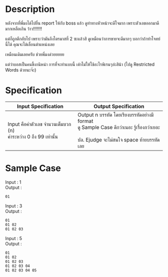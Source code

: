 # Description
หลังจากที่พี่มงได้ไปยื่น report ให้กับ boss แล้ว ดูท่าทางหัวหน้าจะดีใจมาก เพราะตัวเลขออกมาดีมากเหลือเกิน ว้าว!!!!!!!

แต่ก็ถูกตีกลับไป เพราะว่ามันถึงไตรมาสที่ 2 ซะแล้วสิ ดูเหมือนว่าการขายจะดีมากๆ บอกว่าถ้าทำโจทย์นี้ได้ คุณจะได้เลื่อนตำแหน่งเลย

เหมือนเดิมเลยครับ ช่วยพี่มงด๋วยยยยย

แต่ว่าบอสเป็นคนขี้งกนิหน่า การที่จะทำแบบนี้ เค้าไม่ให้ใช้อะไรพิเรนๆอ่ะสิน้า (ไปดู Restricted Words ด้วยนะจ๊ะ)

# Specification
| Input Specification | Output Specification |
| - | - |
| Input คือค่าตัวเลข จำนวนเต็มบวก (n) <br> ค่าระหว่าง 0 ถึง 99 เท่านั้น | Output n บรรทัด โดยเรียงบรรทัดอย่างมี format <br> ดู Sample Case ดีกว่าเนอะ รู้เรื่องกว่าเยอะ <br><br> ปล. Ejudge จะไม่สนใจ space ท้ายบรรทัดเลย |

# Sample Case
Input : 1\
Output :
```
01
```
Input : 3\
Output :
```
01
01 02
01 02 03
```
Input : 5\
Output :
```
01
01 02
01 02 03
01 02 03 04
01 02 03 04 05
```